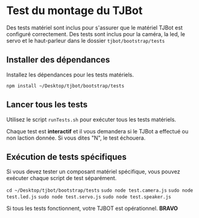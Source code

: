 # Test du montage du TJBot

Des tests matériel sont inclus  pour s'assurer que le matériel TJBot est configuré correctement. Des tests sont inclus pour la caméra, la led, le servo et le haut-parleur dans le dossier `tjbot/bootstrap/tests`


## Installer des dépendances

Installez les dépendances pour les tests matériels.

`npm install ~/Desktop/tjbot/bootstrap/tests`

## Lancer tous les tests

Utilisez le script `runTests.sh` pour exécuter tous les tests matériels.

Chaque test est **interactif** et il vous demandera si le TJBot a effectué ou non laction donnée. Si vous dites "N", le test échouera.

## Exécution de tests spécifiques
Si vous devez tester un composant matériel spécifique, vous pouvez exécuter chaque script de test séparément.

`cd ~/Desktop/tjbot/bootstrap/tests`
`sudo node test.camera.js`
`sudo node test.led.js`
`sudo node test.servo.js`
`sudo node test.speaker.js`

Si tous les tests fonctionnent, votre TJBOT est opérationnel. **BRAVO**
